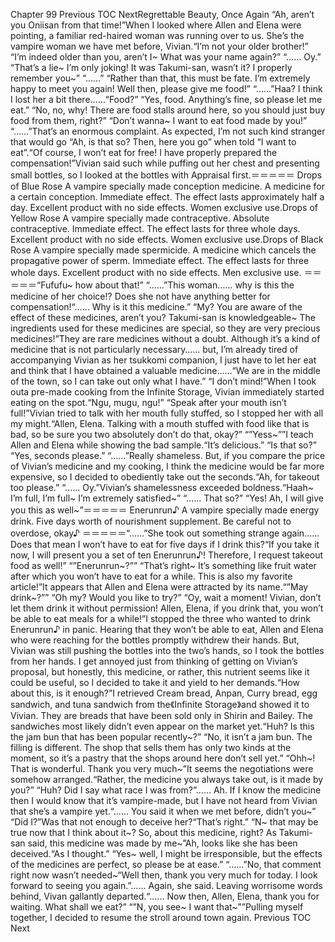 Chapter 99 Previous TOC NextRegrettable Beauty, Once Again “Ah, aren’t you Oniisan from that time!”When I looked where Allen and Elena were pointing, a familiar red-haired woman was running over to us. She’s the vampire woman we have met before, Vivian.“I’m not your older brother!” “I’m indeed older than you, aren’t I~ What was your name again?” “…… Oy.” “That’s a lie~ I’m only joking! It was Takumi-san, wasn’t it? I properly remember you~” “……” “Rather than that, this must be fate. I’m extremely happy to meet you again! Well then, please give me food!” “……”Haa? I think I lost her a bit there……“Food?” “Yes, food. Anything’s fine, so please let me eat.” “No, no, why! There are food stalls around here, so you should just buy food from them, right?” “Don’t wanna~ I want to eat food made by you!” “……”That’s an enormous complaint. As expected, I’m not such kind stranger that would go “Ah, is that so? Then, here you go” when told “I want to eat”.“Of course, I won’t eat for free! I have properly prepared the compensation!”Vivian said such while puffing out her chest and presenting small bottles, so I looked at the bottles with Appraisal first.＝＝＝＝＝ Drops of Blue Rose A vampire specially made conception medicine. A medicine for a certain conception. Immediate effect. The effect lasts approximately half a day. Excellent product with no side effects. Women exclusive use.Drops of Yellow Rose A vampire specially made contraceptive. Absolute contraceptive. Immediate effect. The effect lasts for three whole days. Excellent product with no side effects. Women exclusive use.Drops of Black Rose A vampire specially made spermicide. A medicine which cancels the propagative power of sperm. Immediate effect. The effect lasts for three whole days. Excellent product with no side effects. Men exclusive use. ＝＝＝＝＝“Fufufu~ how about that!” “……”This woman…… why is this the medicine of her choice!? Does she not have anything better for compensation!“…… Why is it this medicine.” “My? You are aware of the effect of these medicines, aren’t you? Takumi-san is knowledgeable~ The ingredients used for these medicines are special, so they are very precious medicines!”They are rare medicines without a doubt. Although it’s a kind of medicine that is not particularly necessary…… but, I’m already tired of accompanying Vivian as her tsukkomi companion, I just have to let her eat and think that I have obtained a valuable medicine……“We are in the middle of the town, so I can take out only what I have.” “I don’t mind!”When I took outa pre-made cooking from the Infinite Storage, Vivian immediately started eating on the spot.“Ngu, mugu, ngu!” “Speak after your mouth isn’t full!”Vivian tried to talk with her mouth fully stuffed, so I stopped her with all my might.“Allen, Elena. Talking with a mouth stuffed with food like that is bad, so be sure you two absolutely don’t do that, okay?” “”Yess~””I teach Allen and Elena while showing the bad sample.“It’s delicious.” “Is that so?” “Yes, seconds please.” “……”Really shameless. But, if you compare the price of Vivian’s medicine and my cooking, I think the medicine would be far more expensive, so I decided to obediently take out the seconds.“Ah, for takeout too please.” “…… Oy.”Vivian’s shamelessness exceeded boldness.“Haah~ I’m full, I’m full~ I’m extremely satisfied~” “…… That so?” “Yes! Ah, I will give you this as well~”＝＝＝＝＝ Enerunrun♪ A vampire specially made energy drink. Five days worth of nourishment supplement. Be careful not to overdose, okay♪ ＝＝＝＝＝“……”She took out something strange again…… Does that mean I won’t have to eat for five days if I drink this?“If you take it now, I will present you a set of ten Enerunrun♪! Therefore, I request takeout food as well!” “”Enerunrun~?”” “That’s right~ It’s something like fruit water after which you won’t have to eat for a while. This is also my favorite article!”It appears that Allen and Elena were attracted by its name.“”May drink~?”” “Oh my? Would you like to try?” “Oy, wait a moment! Vivian, don’t let them drink it without permission! Allen, Elena, if you drink that, you won’t be able to eat meals for a while!”I stopped the three who wanted to drink Enerunrun♪ in panic. Hearing that they won’t be able to eat, Allen and Elena who were reaching for the bottles promptly withdrew their hands. But, Vivian was still pushing the bottles into the two’s hands, so I took the bottles from her hands. I get annoyed just from thinking of getting on Vivian’s proposal, but honestly, this medicine, or rather, this nutrient seems like it could be useful, so I decided to take it and yield to her demands.“How about this, is it enough?”I retrieved Cream bread, Anpan, Curry bread, egg sandwich, and tuna sandwich from the《Infinite Storage》and showed it to Vivian. They are breads that have been sold only in Shirin and Bailey. The sandwiches most likely didn’t even appear on the market yet.“Huh? Is this the jam bun that has been popular recently~?” “No, it isn’t a jam bun. The filling is different. The shop that sells them has only two kinds at the moment, so it’s a pastry that the shops around here don’t sell yet.” “Ohh~! That is wonderful. Thank you very much~”It seems the negotiations were somehow arranged.“Rather, the medicine you always take out, is it made by you?” “Huh? Did I say what race I was from?”…… Ah. If I know the medicine then I would know that it’s vampire-made, but I have not heard from Vivian that she’s a vampire yet.“…… You said it when we met before, didn’t you~” “Did I?”Was that not enough to deceive her?“That’s right.” “N~ that may be true now that I think about it~? So, about this medicine, right? As Takumi-san said, this medicine was made by me~”Ah, looks like she has been deceived.“As I thought.” “Yes~ well, I might be irresponsible, but the effects of the medicines are perfect, so please be at ease.” “……”No, that comment right now wasn’t needed~“Well then, thank you very much for today. I look forward to seeing you again.”…… Again, she said. Leaving worrisome words behind, Vivan gallantly departed.“…… Now then, Allen, Elena, thank you for waiting. What shall we eat?” “”N, you see~ I want that~””Pulling myself together, I decided to resume the stroll around town again. Previous TOC Next